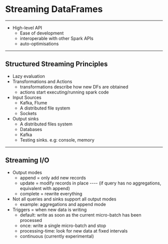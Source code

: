 # Streaming DataFrames

---

- High-level API
  - Ease of development
  - interoperable with other Spark APIs
  - auto-optimisations

---

## Structured Streaming Principles
- Lazy evaluation
- Transformations and Actions
  - transformations describe how new DFs are obtained
  - actions start executing/running spark code
- Input Sources
  - Kafka, Flume
  - A distributed file system
  - Sockets
- Output sinks
  - A distributed files system
  - Databases
  - Kafka
  - Testing sinks. e.g: console, memory

---

## Streaming I/O
- Output modes
  - append = only add new records
  - update = modify records in place ---- (if query has no aggregations, equivalent with append)
  - complete = rewrite everything
- Not all queries and sinks support all output modes
  - example: aggregations and append mode
- Triggers = when new data is writing
  - default: write as soon as the current micro-batch has been processed
  - once: write a single micro-batch and stop
  - processing-time: look for new data at fixed intervals
  - continuous (currently experimental)
